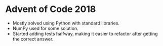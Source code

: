 # Advent of Code 2018

- Mostly solved using Python with standard libraries.
- NumPy used for some solution.
- Started adding tests halfway, making it easier to refactor after getting the correct answer.
